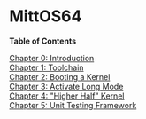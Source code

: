 # MittOS64

**Table of Contents**

[Chapter 0: Introduction](0_Introduction.md)<br>
[Chapter 1: Toolchain](1_Toolchain.md)<br>
[Chapter 2: Booting a Kernel](2_A_Bootable_Kernel.md)<br>
[Chapter 3: Activate Long Mode](3_Activate_Long_Mode.md)<br>
[Chapter 4: "Higher Half" Kernel](4_Higher_Half_Kernel.md)<br>
[Chapter 5: Unit Testing Framework](5_Unit_Testing.md)<br>

